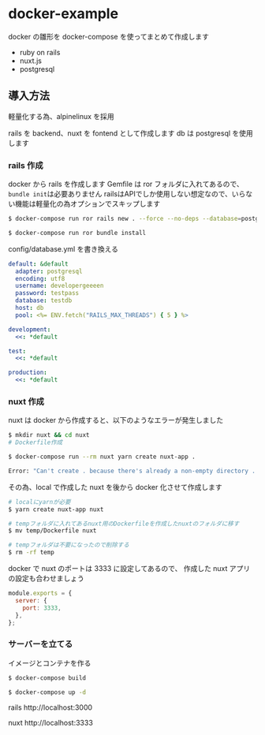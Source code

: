 # docker-example

docker の雛形を docker-compose を使ってまとめて作成します

- ruby on rails
- nuxt.js
- postgresql

## 導入方法

軽量化する為、alpinelinux を採用

rails を backend、nuxt を fontend として作成します
db は postgresql を使用します

### rails 作成

docker から rails を作成します
Gemfile は ror フォルダに入れてあるので、`bundle init`は必要ありません
railsはAPIでしか使用しない想定なので、いらない機能は軽量化の為オプションでスキップします

```bash
$ docker-compose run ror rails new . --force --no-deps --database=postgresql --skip-yarn --skip-action-mailer --skip-active-storage --skip-action-cable --skip-sprockets --skip-javascript --skip-turbolinks --skip-test --api --skip-bundle

$ docker-compose run ror bundle install
```

config/database.yml を書き換える

```yml
default: &default
  adapter: postgresql
  encoding: utf8
  username: developergeeeen
  password: testpass
  database: testdb
  host: db
  pool: <%= ENV.fetch("RAILS_MAX_THREADS") { 5 } %>

development:
  <<: *default

test:
  <<: *default

production:
  <<: *default
```

### nuxt 作成

nuxt は docker から作成すると、以下のようなエラーが発生しました

```bash
$ mkdir nuxt && cd nuxt
# Dockerfile作成

$ docker-compose run --rm nuxt yarn create nuxt-app .

Error: "Can't create . because there's already a non-empty directory . existing in path."
```

その為、local で作成した nuxt を後から docker 化させて作成します

```bash
# localにyarnが必要
$ yarn create nuxt-app nuxt

# tempフォルダに入れてあるnuxt用のDockerfileを作成したnuxtのフォルダに移す
$ mv temp/Dockerfile nuxt

# tempフォルダは不要になったので削除する
$ rm -rf temp
```

docker で nuxt のポートは 3333 に設定してあるので、
作成した nuxt アプリの設定も合わせましょう

```javascript
module.exports = {
  server: {
    port: 3333,
  },
};
```

### サーバーを立てる

イメージとコンテナを作る

```bash
$ docker-compose build

$ docker-compose up -d
```

rails
http://localhost:3000

nuxt
http://localhost:3333
